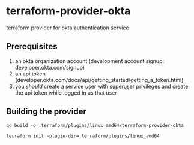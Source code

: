 # terraform-provider-okta
terraform provider for okta authentication service

## Prerequisites
1. an okta organization account (development account signup: developer.okta.com/signup)
2. an api token (developer.okta.com/docs/api/getting_started/getting_a_token.html)
3. you *should* create a service user with superuser privileges and create the api token while logged in as that user

## Building the provider
```
go build -o .terraform/plugins/linux_amd64/terraform-provider-okta
```
```
terraform init -plugin-dir=.terraform/plugins/linux_amd64
```
